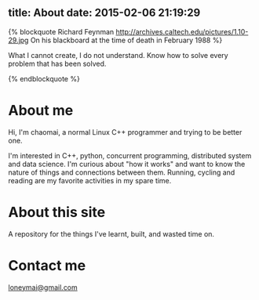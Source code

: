 title: About
date: 2015-02-06 21:19:29
---

{% blockquote Richard Feynman http://archives.caltech.edu/pictures/1.10-29.jpg On his blackboard at the time of death in February 1988 %}

What I cannot create, I do not understand.
Know how to solve every problem that has been solved.

{% endblockquote %}

# About me

Hi, I'm chaomai, a normal Linux C++ programmer and trying to be better one.

I'm interested in C++, python, concurrent programming, distributed system and data science. I'm curious about "how it works" and want to know the nature of things and connections between them. Running, cycling and reading are my favorite activities in my spare time.

# About this site

A repository for the things I've learnt, built, and wasted time on.

# Contact me

loneymai@gmail.com
